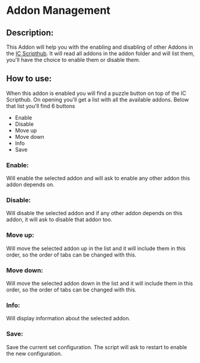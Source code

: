# Addon Management
## Description:
This Addon will help you with the enabling and disabling of other Addons in the [IC Scripthub](https://github.com/mikebaldi/Idle-Champions).
It will read all addons in the addon folder and will list them, you'll have the choice to enable them or disable them.

## How to use:
When this addon is enabled you will find a puzzle button on top of the IC Scripthub.
On opening you'll get a list with all the available addons. Below that list you'll find 6 buttons
- Enable
- Disable
- Move up
- Move down
- Info
- Save

### Enable:
Will enable the selected addon and will ask to enable any other addon this addon depends on.

### Disable:
Will disable the selected addon and if any other addon depends on this addon, it will ask to disable that addon too.

### Move up:
Will move the selected addon up in the list and it will include them in this order, so the order of tabs can be changed with this.

### Move down:
Will move the selected addon down in the list and it will include them in this order, so the order of tabs can be changed with this.

### Info:
Will display information about the selected addon.

### Save:
Save the current set configuration. The script will ask to restart to enable the new configuration.
